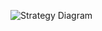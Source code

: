 ![Strategy Diagram](https://github.com/LuisSCardoso/Bertoti/assets/112117985/aca35f09-dd50-4ade-8527-ff19e1409259)
